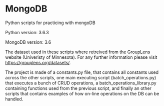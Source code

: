 # MongoDB
Python scripts for practicing with mongoDB

Python version: 3.6.3

MongoDB version: 3.6

The dataset used in these scripts where retreived from the GroupLens website (Univeristy of Minnesota). 
For any further information please visit https://grouplens.org/datasets/.

The project is made of a constants.py file, that contains all constants used across the other scripts,
one main executing script (batch_operations.py) that executes a bunch of CRUD operations, 
a batch_operations_library.py containing functions used from the previous script, and finally 
an other scripts that contains examples of how on-line operations on the DB can be handled. 
